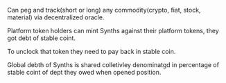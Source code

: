 

Can peg and track(short or long) any commodity(crypto, fiat, stock, material) via decentralized oracle.

Platform token holders can mint Synths against their platform tokens, they got debt of stable coint.

To unclock that token they need to pay back in stable coin.

Global debth of Synths is shared colletivley denominatgd in percentage of stable coint of dept they owed when opened position. 